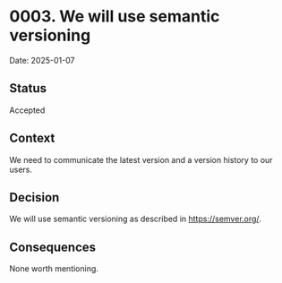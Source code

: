 # 0003. We will use semantic versioning

Date: 2025-01-07

## Status

Accepted

## Context
We need to communicate the latest version and a version history to our users.

## Decision
We will use semantic versioning as described in <https://semver.org/>.

## Consequences
None worth mentioning.

